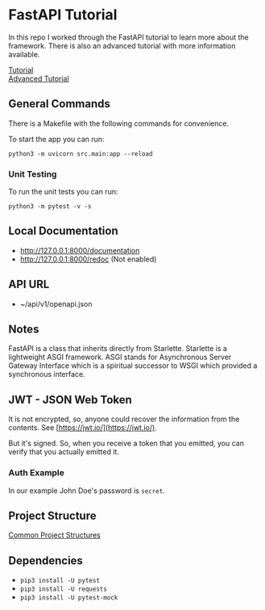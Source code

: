 # FastAPI Tutorial

In this repo I worked through the FastAPI tutorial to learn more about the framework. There is also an advanced tutorial with more information available.

[Tutorial](https://fastapi.tiangolo.com/tutorial/)  
[Advanced Tutorial](https://fastapi.tiangolo.com/advanced/)

## General Commands

There is a Makefile with the following commands for convenience.

To start the app you can run:

```
python3 -m uvicorn src.main:app --reload
```

### Unit Testing

To run the unit tests you can run: 

```
python3 -m pytest -v -s
```

## Local Documentation

- http://127.0.0.1:8000/documentation
- http://127.0.0.1:8000/redoc (Not enabled)

## API URL

- ~/api/v1/openapi.json

## Notes

FastAPI is a class that inherits directly from Starlette. Starlette is a lightweight ASGI framework. ASGI stands for Asynchronous Server Gateway Interface which is a spiritual successor to WSGI which provided a synchronous interface.

## JWT - JSON Web Token

It is not encrypted, so, anyone could recover the information from the contents. See [https://jwt.io/](https://jwt.io/).

But it's signed. So, when you receive a token that you emitted, you can verify that you actually emitted it.

### Auth Example

In our example John Doe's password is `secret`.

## Project Structure

[Common Project Structures](https://iq-inc.com/importerror-attempted-relative-import/#common-project-structures)


## Dependencies

- `pip3 install -U pytest`
- `pip3 install -U requests`
- `pip3 install -U pytest-mock`